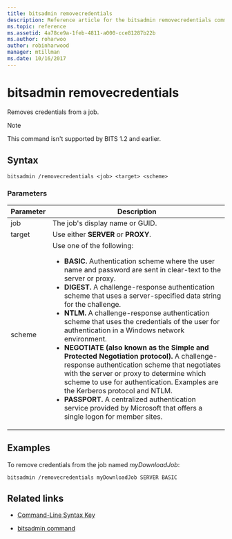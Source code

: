 ```yaml
---
title: bitsadmin removecredentials
description: Reference article for the bitsadmin removecredentials command, which removes credentials from a job.
ms.topic: reference
ms.assetid: 4a78ce9a-1feb-4811-a000-cce81287b22b
ms.author: roharwoo
author: robinharwood
manager: mtillman
ms.date: 10/16/2017
---
```


# bitsadmin removecredentials

Removes credentials from a job.

> [!NOTE]
> This command isn't supported by BITS 1.2 and earlier.

## Syntax

```
bitsadmin /removecredentials <job> <target> <scheme>
```

### Parameters

| Parameter | Description |
| -------------- | -------------- |
| job | The job's display name or GUID. |
| target | Use either **SERVER** or **PROXY**. |
| scheme | Use one of the following:<ul><li>**BASIC.** Authentication scheme where the user name and password are sent in clear-text to the server or proxy.</li><li>**DIGEST.** A challenge-response authentication scheme that uses a server-specified data string for the challenge.</li><li>**NTLM.** A challenge-response authentication scheme that uses the credentials of the user for authentication in a Windows network environment.</li><li>**NEGOTIATE (also known as the Simple and Protected Negotiation protocol).** A challenge-response authentication scheme that negotiates with the server or proxy to determine which scheme to use for authentication. Examples are the Kerberos protocol and NTLM.</li><li>**PASSPORT.** A centralized authentication service provided by Microsoft that offers a single logon for member sites.</li></ul> |

## Examples

To remove credentials from the job named *myDownloadJob*:

```
bitsadmin /removecredentials myDownloadJob SERVER BASIC
```

## Related links

- [Command-Line Syntax Key](command-line-syntax-key.md)

- [bitsadmin command](bitsadmin.md)
